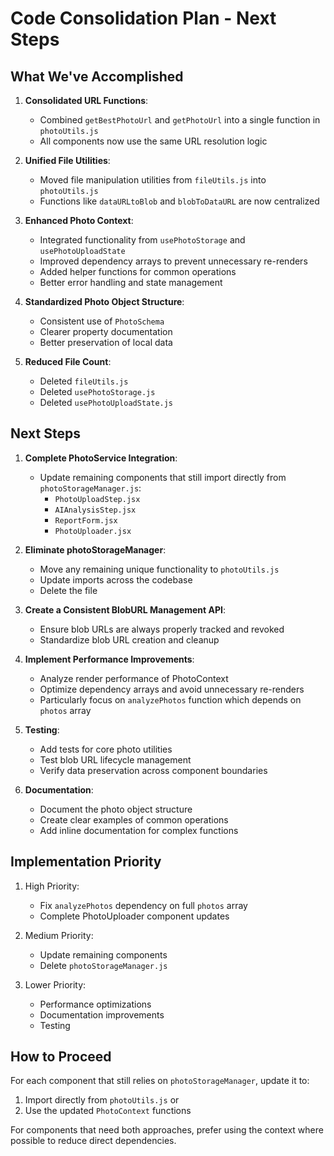 # Code Consolidation Plan - Next Steps

## What We've Accomplished

1. **Consolidated URL Functions**:
   - Combined `getBestPhotoUrl` and `getPhotoUrl` into a single function in `photoUtils.js`
   - All components now use the same URL resolution logic

2. **Unified File Utilities**:
   - Moved file manipulation utilities from `fileUtils.js` into `photoUtils.js`
   - Functions like `dataURLtoBlob` and `blobToDataURL` are now centralized

3. **Enhanced Photo Context**:
   - Integrated functionality from `usePhotoStorage` and `usePhotoUploadState`
   - Improved dependency arrays to prevent unnecessary re-renders
   - Added helper functions for common operations
   - Better error handling and state management

4. **Standardized Photo Object Structure**:
   - Consistent use of `PhotoSchema` 
   - Clearer property documentation
   - Better preservation of local data

5. **Reduced File Count**:
   - Deleted `fileUtils.js`
   - Deleted `usePhotoStorage.js`
   - Deleted `usePhotoUploadState.js`

## Next Steps

1. **Complete PhotoService Integration**:
   - Update remaining components that still import directly from `photoStorageManager.js`:
     - `PhotoUploadStep.jsx`
     - `AIAnalysisStep.jsx`
     - `ReportForm.jsx`
     - `PhotoUploader.jsx`

2. **Eliminate photoStorageManager**:
   - Move any remaining unique functionality to `photoUtils.js`
   - Update imports across the codebase
   - Delete the file

3. **Create a Consistent BlobURL Management API**:
   - Ensure blob URLs are always properly tracked and revoked
   - Standardize blob URL creation and cleanup

4. **Implement Performance Improvements**:
   - Analyze render performance of PhotoContext
   - Optimize dependency arrays and avoid unnecessary re-renders
   - Particularly focus on `analyzePhotos` function which depends on `photos` array

5. **Testing**:
   - Add tests for core photo utilities
   - Test blob URL lifecycle management
   - Verify data preservation across component boundaries

6. **Documentation**:
   - Document the photo object structure
   - Create clear examples of common operations
   - Add inline documentation for complex functions

## Implementation Priority

1. High Priority:
   - Fix `analyzePhotos` dependency on full `photos` array
   - Complete PhotoUploader component updates

2. Medium Priority:
   - Update remaining components
   - Delete `photoStorageManager.js`

3. Lower Priority:
   - Performance optimizations
   - Documentation improvements
   - Testing

## How to Proceed

For each component that still relies on `photoStorageManager`, update it to:
1. Import directly from `photoUtils.js` or
2. Use the updated `PhotoContext` functions

For components that need both approaches, prefer using the context where possible to reduce direct dependencies. 